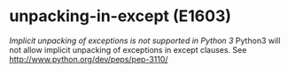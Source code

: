 # unpacking-in-except (E1603)
*Implicit unpacking of exceptions is not supported in Python 3* Python3
will not allow implicit unpacking of exceptions in except clauses. See
<http://www.python.org/dev/peps/pep-3110/>
